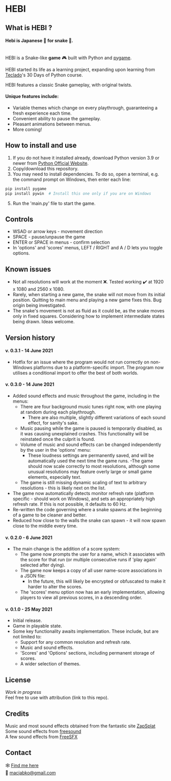 # HEBI
## What is HEBI ?
#### Hebi is Japanese :japan: for snake :snake:.
\
HEBI is a Snake-like **game** :video_game: built with Python and [pygame](https://github.com/pygame).

HEBI started its life as a learning project, expanding upon learning from [Teclado](https://www.teclado.com/)'s 30 Days of Python course.

HEBI features a classic Snake gameplay, with original twists.


#### Unique features include:
- Variable themes which change on every playthrough, guaranteeing a fresh experience each time.
- Convenient ability to pause the gameplay.
- Pleasant animations between menus.
- More coming!


## How to install and use
1. If you do not have it installed already, download Python version 3.9 or newer from [Python Official Website](https://www.python.org/downloads/).
2. Copy/download this repository.
3. You may need to install dependencies. To do so, open a terminal, e.g. the command prompt on Windows, then enter each line:
```python
pip install pygame
pip install pywin  # Install this one only if you are on Windows
```
5. Run the 'main.py' file to start the game.


## Controls
- WSAD or arrow keys - movement direction
- SPACE - pause/unpause the game
- ENTER or SPACE in menus - confirm selection
- In 'options' and 'scores' menus, LEFT / RIGHT and A / D lets you toggle options.



## Known issues
- Not all resolutions will work at the moment :x:. Tested working :heavy_check_mark: at 1920 x 1080 and 2560 x 1080.
- Rarely, when starting a new game, the snake will not move from its initial position. Quitting to main menu and playing a new game fixes this. Bug origin being investigated.
- The snake's movement is not as fluid as it could be, as the snake moves only in fixed squares. Considering how to implement intermediate states being drawn. Ideas welcome.

## Version history
#### v. 0.3.1 - 14 June 2021
- Hotfix for an issue where the program would not run correctly on non-Windows platforms due to a
    platform-specific import. The program now utilises a conditional import to offer the best of both worlds.

#### v. 0.3.0 - 14 June 2021
- Added sound effects and music throughout the game, including in the menus:
    - There are four background music tunes right now, with one playing at random during each playthrough.
        - There are also multiple, slightly different variations of each sound effect, for sanity's sake.
    - Music pausing while the game is paused is temporarily disabled, as it was causing unexplained crashes.
        This functionality will be reinstated once the culprit is found.
    - Volume of music and sound effects can be changed independently by the user in the 'options' menu:
        - These loudness settings are permanently saved, and will be automatically used the next time the game runs.
-The game should now scale correctly to most resolutions, although some unusual resolutions may feature overly
    large or small game elements, especially text.
    - The game is still missing dynamic scaling of text to arbitrary resolutions - this is likely next on the list.
- The game now automatically detects monitor refresh rate (platform specific - should work on Windows), and sets
    an appropriately high refresh rate. If this is not possible, it defaults to 60 Hz.
- Re-written the code governing where a snake spawns at the beginning of a game to be cleaner and better.
- Reduced how close to the walls the snake can spawn - it will now spawn close to the middle every time.

#### v. 0.2.0 - 6 June 2021
- The main change is the addition of a score system:
  - The game now prompts the user for a name, which it associates with the score for that run (or multiple consecutive runs if 'play again' selected after dying).
  - The game now keeps a copy of all user name-score associations in a JSON file:
    - In the future, this will likely be encrypted or obfuscated to make it harder to alter the scores.
  - The 'scores' menu option now has an early implementation, allowing players to view all previous scores, in a descending order.

#### v. 0.1.0 - 25 May 2021
- Initial release.
- Game in playable state.
- Some key functionality awaits implementation. These include, but are not limited to:
  - Support for any common resolution and refresh rate.
  - Music and sound effects.
  - 'Scores' and 'Options' sections, including permanent storage of scores.
  - A wider selection of themes.


## License
_Work in progress_  
Feel free to use with attribution (link to this repo).


## Credits
Music and most sound effects obtained from the fantastic site [ZapSplat](https://www.zapsplat.com/)  
Some sound effects from [freesound](https://freesound.org/)  
A few sound effects from [FreeSFX](https://freesfx.co.uk/Default.aspx)  



## Contact
:spider_web: [Find me here](https://linktr.ee/maciejjablonski)\
:e-mail: macjabko@gmail.com
